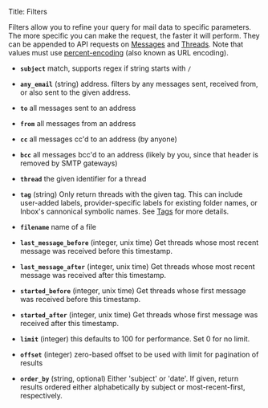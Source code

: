 Title: Filters

Filters allow you to refine your query for mail data to specific parameters. The more specific you can make the request, the faster it will perform. They can be appended to API requests on [Messages](#messages) and [Threads](#threads). Note that values must use [percent-encoding](http://en.wikipedia.org/wiki/Percent-encoding) (also known as URL encoding).

* **`subject`** match, supports regex if string starts with `/`

* **`any_email`** (string) address. filters by any messages sent, received from, or also sent to the given address.

* **`to`** all messages sent to an address

* **`from`** all messages from an address

* **`cc`** all messages cc'd to an address (by anyone)

* **`bcc`** all messages bcc'd to an address (likely by you, since that header is removed by SMTP gateways)

* **`thread`** the given identifier for a thread

* **`tag`** (string) Only return threads with the given tag. This can include user-added labels, provider-specific labels for existing folder names, or Inbox's cannonical symbolic names. See [Tags](#tags) for more details.

* **`filename`** name of a file

* **`last_message_before`** (integer, unix time) Get threads whose most recent message was received before this timestamp.

* **`last_message_after`** (integer, unix time) Get threads whose most recent message was received after this timestamp.

* **`started_before`** (integer, unix time) Get threads whose first message was received before this timestamp.

* **`started_after`** (integer, unix time) Get threads whose first message was received after this timestamp.

* **`limit`** (integer) this defaults to 100 for performance. Set 0 for no limit.

* **`offset`** (integer) zero-based offset to be used with limit for pagination of results

* **`order_by`** (string, optional) Either 'subject' or 'date'. If given, return results ordered either alphabetically by subject or most-recent-first, respectively.
